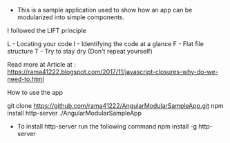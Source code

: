 * This is a sample application used to show how an app can be modularized into simple components.

I followed the LIFT principle

L - Locating your code
I - Identifying the code at a glance
F - Flat file structure
T - Try to stay dry (Don't repeat yourself)

Read more at Article at : https://rama41222.blogspot.com/2017/11/javascript-closures-why-do-we-need-to.html

How to use the app

git clone https://github.com/rama41222/AngularModularSampleApp.git
npm install
http-server ./AngularModularSampleApp

* To install http-server run the following command
npm install -g http-server